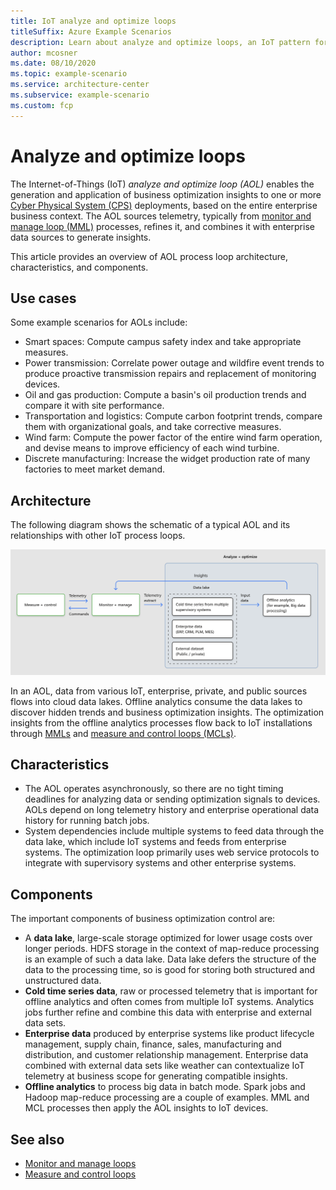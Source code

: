 ```yaml
---
title: IoT analyze and optimize loops
titleSuffix: Azure Example Scenarios
description: Learn about analyze and optimize loops, an IoT pattern for generating and applying optimization insights based on the entire business context.
author: mcosner
ms.date: 08/10/2020
ms.topic: example-scenario
ms.service: architecture-center
ms.subservice: example-scenario
ms.custom: fcp
---
```


# Analyze and optimize loops

The Internet-of-Things (IoT) *analyze and optimize loop (AOL)* enables the generation and application of business optimization insights to one or more [Cyber Physical System (CPS)](https://en.wikipedia.org/wiki/Cyber-physical_system) deployments, based on the entire enterprise business context. The AOL sources telemetry, typically from [monitor and manage loop (MML)](monitor-and-manage-loop.md) processes, refines it, and combines it with enterprise data sources to generate insights.

This article provides an overview of AOL process loop architecture, characteristics, and components.

## Use cases

Some example scenarios for AOLs include:

- Smart spaces: Compute campus safety index and take appropriate measures.
- Power transmission: Correlate power outage and wildfire event trends to produce proactive transmission repairs and replacement of monitoring devices.
- Oil and gas production: Compute a basin's oil production trends and compare it with site performance.
- Transportation and logistics: Compute carbon footprint trends, compare them with organizational goals, and take corrective measures.
- Wind farm: Compute the power factor of the entire wind farm operation, and devise means to improve efficiency of each wind turbine.
- Discrete manufacturing: Increase the widget production rate of many factories to meet market demand.

## Architecture

The following diagram shows the schematic of a typical AOL and its relationships with other IoT process loops.

![Diagram showing an analyze and optimize loop in context with measure and control and monitor and manage loops.](./media/analyze-optimize-loop.png)

In an AOL, data from various IoT, enterprise, private, and public sources flows into cloud data lakes. Offline analytics consume the data lakes to discover hidden trends and business optimization insights. The optimization insights from the offline analytics processes flow back to IoT installations through [MMLs](monitor-and-manage-loop.md) and [measure and control loops (MCLs)](measure-and-control-loop.md).

## Characteristics

- The AOL operates asynchronously, so there are no tight timing deadlines for analyzing data or sending optimization signals to devices. AOLs depend on long telemetry history and enterprise operational data history for running batch jobs.
- System dependencies include multiple systems to feed data through the data lake, which include IoT systems and feeds from enterprise systems. The optimization loop primarily uses web service protocols to integrate with supervisory systems and other enterprise systems.

## Components

The important components of business optimization control are:

- A **data lake**, large-scale storage optimized for lower usage costs over longer periods. HDFS storage in the context of map-reduce processing is an example of such a data lake. Data lake defers the structure of the data to the processing time, so is good for storing both structured and unstructured data.
- **Cold time series data**, raw or processed telemetry that is important for offline analytics and often comes from multiple IoT systems. Analytics jobs further refine and combine this data with enterprise and external data sets.
- **Enterprise data** produced by enterprise systems like product lifecycle management, supply chain, finance, sales, manufacturing and distribution, and customer relationship management. Enterprise data combined with external data sets like weather can contextualize IoT telemetry at business scope for generating compatible insights.
- **Offline analytics** to process big data in batch mode. Spark jobs and Hadoop map-reduce processing are a couple of examples. MML and MCL processes then apply the AOL insights to IoT devices.

## See also
- [Monitor and manage loops](monitor-and-manage-loop.md)
- [Measure and control loops](measure-and-control-loop.md)
